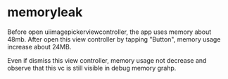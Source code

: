 # memoryleak

Before open uiimagepickerviewcontroller, the app uses memory about 48mb. After open this view controller by tapping "Button", memory usage increase about 24MB.

Even if dismiss this view controller, memory usage not decrease and observe that this vc is still visible in debug memory grahp.
